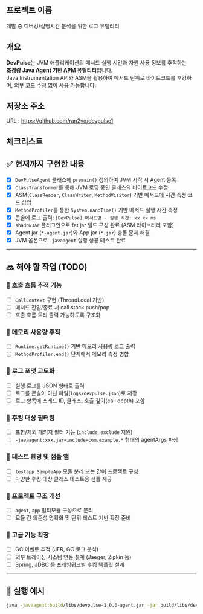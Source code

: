 ## 프로젝트 이름

개발 중 디버깅/실행시간 분석을 위한 로그 유틸리티

## 개요

**DevPulse**는 JVM 애플리케이션의 메서드 실행 시간과 자원 사용 정보를 추적하는  
**초경량 Java Agent 기반 APM 유틸리티**입니다.  
Java Instrumentation API와 ASM을 활용하여 메서드 단위로 바이트코드를 후킹하며,  외부 코드 수정 없이 사용 가능합니다.

## 저장소 주소

URL : https://github.com/ran2yo/devpulse1


## 체크리스트

## ✅ 현재까지 구현한 내용

- [x] `DevPulseAgent` 클래스에 `premain()` 정의하여 JVM 시작 시 Agent 등록
- [x] `ClassTransformer`를 통해 JVM 로딩 중인 클래스의 바이트코드 수정
- [x] ASM(`ClassReader`, `ClassWriter`, `MethodVisitor`) 기반 메서드에 시간 측정 코드 삽입
- [x] `MethodProfiler`를 통한 `System.nanoTime()` 기반 메서드 실행 시간 측정
- [x] 콘솔에 로그 출력: `[DevPulse] 메서드명 - 실행 시간: xx.xx ms`
- [x] `shadowJar` 플러그인으로 fat jar 빌드 구성 완료 (ASM 라이브러리 포함)
- [x] Agent jar (`*-agent.jar`)와 App jar (`*.jar`) 충돌 문제 해결
- [x] JVM 옵션으로 `-javaagent` 실행 성공 테스트 완료

---

## 🔜 해야 할 작업 (TODO)

### 🔹 호출 흐름 추적 기능
- [ ] `CallContext` 구현 (ThreadLocal 기반)
- [ ] 메서드 진입/종료 시 call stack push/pop
- [ ] 호출 흐름 트리 출력 가능하도록 구조화

### 🔹 메모리 사용량 추적
- [ ] `Runtime.getRuntime()` 기반 메모리 사용량 로그 출력
- [ ] `MethodProfiler.end()` 단계에서 메모리 측정 병합

### 🔹 로그 포맷 고도화
- [ ] 실행 로그를 JSON 형태로 출력
- [ ] 로그를 콘솔이 아닌 파일(`logs/devpulse.json`)로 저장
- [ ] 로그 항목에 스레드 ID, 클래스, 호출 깊이(call depth) 포함

### 🔹 후킹 대상 필터링
- [ ] 포함/제외 패키지 필터 기능 (`include`, `exclude` 지원)
- [ ] `-javaagent:xxx.jar=include=com.example.*` 형태의 agentArgs 파싱

### 🔹 테스트 환경 및 샘플 앱
- [ ] `testapp.SampleApp` 모듈 분리 또는 간이 프로젝트 구성
- [ ] 다양한 후킹 대상 클래스 테스트용 샘플 제공

### 🔹 프로젝트 구조 개선
- [ ] `agent`, `app` 멀티모듈 구성으로 분리
- [ ] 모듈 간 의존성 명확화 및 단위 테스트 기반 확장 준비

### 🔹 고급 기능 확장
- [ ] GC 이벤트 추적 (JFR, GC 로그 분석)
- [ ] 외부 트레이싱 시스템 연동 설계 (Jaeger, Zipkin 등)
- [ ] Spring, JDBC 등 프레임워크별 후킹 템플릿 설계

---

## 🚀 실행 예시

```bash
java -javaagent:build/libs/devpulse-1.0.0-agent.jar -jar build/libs/devpulse-app.jar
